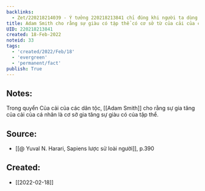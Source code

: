 ```yaml
---
backlinks:
  - Zet/220218214039 - Ý tưởng 220218213841 chỉ đúng khi người ta dùng tiền để trả công
title: Adam Smith cho rằng sự giàu có tập thể có cơ sở từ của cải của cá nhân
UID: 220218213841
created: 18-Feb-2022
noteid: 33
tags:
  - 'created/2022/Feb/18'
  - 'evergreen'
  - 'permanent/fact'
publish: True
---
```

## Notes:
Trong quyển Của cải của các dân tộc, [[Adam Smith]] cho rằng sự gia tăng của cải của cá nhân là cơ sở gia tăng sự giàu có của tập thể.

## Source:
- [[@ Yuval N. Harari, Sapiens lược sử loài người]], p.390



## Created:
- [[2022-02-18]]
